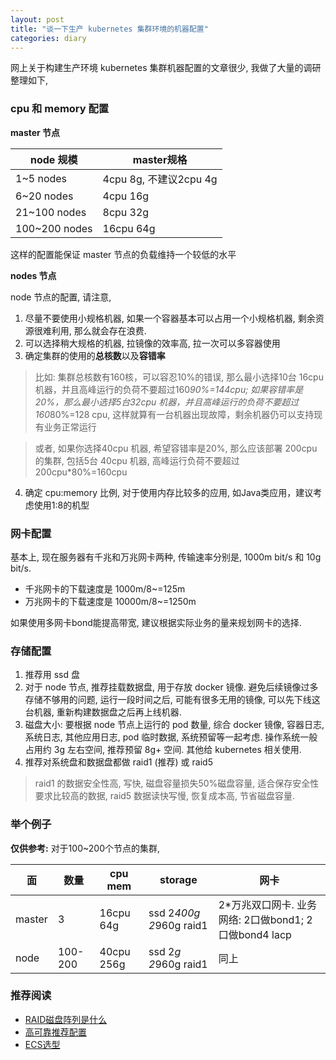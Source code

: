 ```yaml
---
layout: post
title: "谈一下生产 kubernetes 集群环境的机器配置"
categories: diary
---
```


网上关于构建生产环境 kubernetes 集群机器配置的文章很少, 我做了大量的调研整理如下,

### cpu 和 memory 配置

**master 节点**

|node 规模|master规格|
|-|-|
|1~5 nodes|4cpu 8g, 不建议2cpu 4g|
|6~20 nodes|4cpu 16g|
|21~100 nodes|8cpu 32g|
|100~200 nodes|16cpu 64g|

这样的配置能保证 master 节点的负载维持一个较低的水平

**nodes 节点**

node 节点的配置, 请注意,

1. 尽量不要使用小规格机器, 如果一个容器基本可以占用一个小规格机器, 剩余资源很难利用, 那么就会存在浪费.
2. 可以选择稍大规格的机器, 拉镜像的效率高, 拉一次可以多容器使用
3. 确定集群的使用的**总核数**以及**容错率**

> 比如: 集群总核数有160核，可以容忍10%的错误, 那么最小选择10台 16cpu 机器，并且高峰运行的负荷不要超过160*90%=144cpu; 如果容错率是20%，那么最小选择5台32cpu 机器，并且高峰运行的负荷不要超过160*80%=128 cpu, 这样就算有一台机器出现故障，剩余机器仍可以支持现有业务正常运行

> 或者, 如果你选择40cpu 机器, 希望容错率是20%, 那么应该部署 200cpu 的集群, 包括5台 40cpu 机器, 高峰运行负荷不要超过 200cpu*80%=160cpu

4. 确定 cpu:memory 比例, 对于使用内存比较多的应用, 如Java类应用，建议考虑使用1:8的机型

### 网卡配置

基本上, 现在服务器有千兆和万兆网卡两种, 传输速率分别是, 1000m bit/s 和 10g bit/s.

- 千兆网卡的下载速度是 1000m/8~=125m
- 万兆网卡的下载速度是 10000m/8~=1250m

如果使用多网卡bond能提高带宽, 建议根据实际业务的量来规划网卡的选择.

### 存储配置

1. 推荐用 ssd 盘
2. 对于 node 节点, 推荐挂载数据盘, 用于存放 docker 镜像. 避免后续镜像过多存储不够用的问题, 运行一段时间之后, 可能有很多无用的镜像, 可以先下线这台机器, 重新构建数据盘之后再上线机器.
3. 磁盘大小: 要根据 node 节点上运行的 pod 数量, 综合 docker 镜像, 容器日志, 系统日志, 其他应用日志, pod 临时数据, 系统预留等一起考虑. 操作系统一般占用约 3g 左右空间, 推荐预留 8g+ 空间. 其他给 kubernetes 相关使用. 
4. 推荐对系统盘和数据盘都做 raid1 (推荐) 或 raid5
   
> raid1 的数据安全性高, 写快, 磁盘容量损失50%磁盘容量, 适合保存安全性要求比较高的数据, raid5 数据读快写慢, 恢复成本高, 节省磁盘容量.

### 举个例子

**仅供参考:** 对于100~200个节点的集群,

|面|数量|cpu mem|storage|网卡|
|-|-|-|-|-|
|master|3|16cpu 64g|ssd 2*400g 2*960g raid1|2*万兆双口网卡. 业务网络: 2口做bond1; 2口做bond4 lacp|
|node|100-200|40cpu 256g|ssd 2*g 2*960g raid1|同上|

### 推荐阅读

- [RAID磁盘阵列是什么](https://zhuanlan.zhihu.com/p/51170719)
- [高可靠推荐配置](https://help.aliyun.com/document_detail/94292.html?spm=a2c4g.11186623.6.1305.46dd6133r0IU9L)
- [ECS选型](https://help.aliyun.com/document_detail/98886.html?spm=a2c4g.11186623.6.1304.75c619b3OtPhzO)